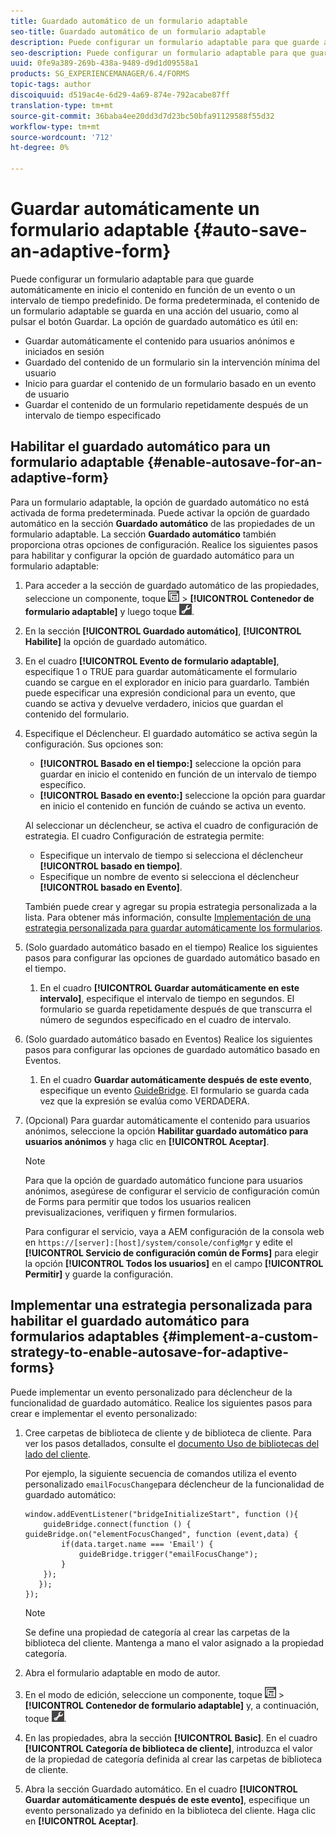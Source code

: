```yaml
---
title: Guardado automático de un formulario adaptable
seo-title: Guardado automático de un formulario adaptable
description: Puede configurar un formulario adaptable para que guarde automáticamente en inicio el contenido en función de un evento o un intervalo de tiempo predefinido
seo-description: Puede configurar un formulario adaptable para que guarde automáticamente en inicio el contenido en función de un evento o un intervalo de tiempo predefinido
uuid: 0fe9a389-269b-438a-9489-d9d1d09558a1
products: SG_EXPERIENCEMANAGER/6.4/FORMS
topic-tags: author
discoiquuid: d519ac4e-6d29-4a69-874e-792acabe87ff
translation-type: tm+mt
source-git-commit: 36baba4ee20dd3d7d23bc50bfa91129588f55d32
workflow-type: tm+mt
source-wordcount: '712'
ht-degree: 0%

---
```



# Guardar automáticamente un formulario adaptable {#auto-save-an-adaptive-form}

Puede configurar un formulario adaptable para que guarde automáticamente en inicio el contenido en función de un evento o un intervalo de tiempo predefinido. De forma predeterminada, el contenido de un formulario adaptable se guarda en una acción del usuario, como al pulsar el botón Guardar. La opción de guardado automático es útil en:

* Guardar automáticamente el contenido para usuarios anónimos e iniciados en sesión
* Guardado del contenido de un formulario sin la intervención mínima del usuario
* Inicio para guardar el contenido de un formulario basado en un evento de usuario
* Guardar el contenido de un formulario repetidamente después de un intervalo de tiempo especificado

## Habilitar el guardado automático para un formulario adaptable {#enable-autosave-for-an-adaptive-form}

Para un formulario adaptable, la opción de guardado automático no está activada de forma predeterminada. Puede activar la opción de guardado automático en la sección **Guardado automático** de las propiedades de un formulario adaptable. La sección **Guardado automático** también proporciona otras opciones de configuración. Realice los siguientes pasos para habilitar y configurar la opción de guardado automático para un formulario adaptable:

1. Para acceder a la sección de guardado automático de las propiedades, seleccione un componente, toque ![campo-nivel](assets/field-level.png) > **[!UICONTROL Contenedor de formulario adaptable]** y luego toque ![cmppr](assets/cmppr.png).
1. En la sección **[!UICONTROL Guardado automático]**, **[!UICONTROL Habilite]** la opción de guardado automático.
1. En el cuadro **[!UICONTROL Evento de formulario adaptable]**, especifique 1 o TRUE para guardar automáticamente el formulario cuando se cargue en el explorador en inicio para guardarlo. También puede especificar una expresión condicional para un evento, que cuando se activa y devuelve verdadero, inicios que guardan el contenido del formulario.
1. Especifique el Déclencheur. El guardado automático se activa según la configuración. Sus opciones son:

   * **[!UICONTROL Basado en el tiempo:]** seleccione la opción para guardar en inicio el contenido en función de un intervalo de tiempo específico.
   * **[!UICONTROL Basado en evento:]** seleccione la opción para guardar en inicio el contenido en función de cuándo se activa un evento.

   Al seleccionar un déclencheur, se activa el cuadro de configuración de estrategia. El cuadro Configuración de estrategia permite:

   * Especifique un intervalo de tiempo si selecciona el déclencheur **[!UICONTROL basado en tiempo]**.
   * Especifique un nombre de evento si selecciona el déclencheur **[!UICONTROL basado en Evento]**.

   También puede crear y agregar su propia estrategia personalizada a la lista. Para obtener más información, consulte [Implementación de una estrategia personalizada para guardar automáticamente los formularios](/help/forms/using/auto-save-an-adaptive-form.md#p-implement-a-custom-strategy-to-enable-autosave-for-adaptive-forms-p).

1. (Solo guardado automático basado en el tiempo) Realice los siguientes pasos para configurar las opciones de guardado automático basado en el tiempo.

   1. En el cuadro **[!UICONTROL Guardar automáticamente en este intervalo]**, especifique el intervalo de tiempo en segundos. El formulario se guarda repetidamente después de que transcurra el número de segundos especificado en el cuadro de intervalo.

1. (Solo guardado automático basado en Eventos) Realice los siguientes pasos para configurar las opciones de guardado automático basado en Eventos.

   1. En el cuadro **Guardar automáticamente después de este evento**, especifique un evento [GuideBridge](https://helpx.adobe.com/aem-forms/6/javascript-api/GuideBridge.html). El formulario se guarda cada vez que la expresión se evalúa como VERDADERA.

1. (Opcional) Para guardar automáticamente el contenido para usuarios anónimos, seleccione la opción **Habilitar guardado automático para usuarios anónimos** y haga clic en **[!UICONTROL Aceptar]**.

   >[!NOTE]
   >
   >Para que la opción de guardado automático funcione para usuarios anónimos, asegúrese de configurar el servicio de configuración común de Forms para permitir que todos los usuarios realicen previsualizaciones, verifiquen y firmen formularios.
   >
   >Para configurar el servicio, vaya a AEM configuración de la consola web en `https://[server]:[host]/system/console/configMgr` y edite el **[!UICONTROL Servicio de configuración común de Forms]** para elegir la opción **[!UICONTROL Todos los usuarios]** en el campo **[!UICONTROL Permitir]** y guarde la configuración.

## Implementar una estrategia personalizada para habilitar el guardado automático para formularios adaptables {#implement-a-custom-strategy-to-enable-autosave-for-adaptive-forms}

Puede implementar un evento personalizado para déclencheur de la funcionalidad de guardado automático. Realice los siguientes pasos para crear e implementar el evento personalizado:

1. Cree carpetas de biblioteca de cliente y de biblioteca de cliente. Para ver los pasos detallados, consulte el [documento Uso de bibliotecas del lado del cliente](/help/sites-developing/clientlibs.md).

   Por ejemplo, la siguiente secuencia de comandos utiliza el evento personalizado `emailFocusChange`para déclencheur de la funcionalidad de guardado automático:

   ```
   window.addEventListener("bridgeInitializeStart", function (){   
       guideBridge.connect(function () { guideBridge.on("elementFocusChanged", function (event,data) { 
           if(data.target.name === 'Email') {
               guideBridge.trigger("emailFocusChange");
           }
       });
      });
   });
   ```

   >[!NOTE]
   >
   >Se define una propiedad de categoría al crear las carpetas de la biblioteca del cliente. Mantenga a mano el valor asignado a la propiedad categoría.

1. Abra el formulario adaptable en modo de autor.

1. En el modo de edición, seleccione un componente, toque ![nivel de campo](assets/field-level.png) > **[!UICONTROL Contenedor de formulario adaptable]** y, a continuación, toque ![cmppr](assets/cmppr.png).
1. En las propiedades, abra la sección **[!UICONTROL Basic]**. En el cuadro **[!UICONTROL Categoría de biblioteca de cliente]**, introduzca el valor de la propiedad de categoría definida al crear las carpetas de biblioteca de cliente.
1. Abra la sección Guardado automático. En el cuadro **[!UICONTROL Guardar automáticamente después de este evento]**, especifique un evento personalizado ya definido en la biblioteca del cliente. Haga clic en **[!UICONTROL Aceptar]**.

